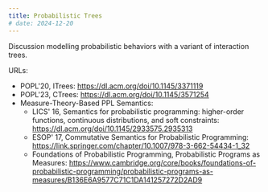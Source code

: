 ```yaml
---
title: Probabilistic Trees
# date: 2024-12-20
---
```


Discussion modelling probabilistic behaviors with a variant of interaction trees.


URLs:
- POPL'20, ITrees: https://dl.acm.org/doi/10.1145/3371119
- POPL'23, CTrees: https://dl.acm.org/doi/10.1145/3571254
- Measure-Theory-Based PPL Semantics:
  - LICS' 16, Semantics for probabilistic programming: higher-order functions, continuous distributions, and soft constraints: https://dl.acm.org/doi/10.1145/2933575.2935313
  - ESOP' 17, Commutative Semantics for Probabilistic Programming: https://link.springer.com/chapter/10.1007/978-3-662-54434-1_32
  - Foundations of Probabilistic Programming, Probabilistic Programs as Measures: https://www.cambridge.org/core/books/foundations-of-probabilistic-programming/probabilistic-programs-as-measures/B136E6A9577C71C1DA141257272D2AD9